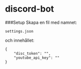 # discord-bot

###Setup
Skapa en fil med namnet:
```
settings.json
```
och innehållet:
```
{
    "disc_token": "",
    "youtube_api_key": ""
}
```
